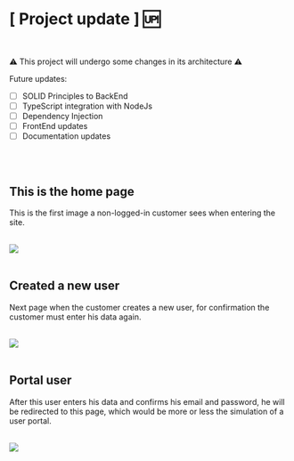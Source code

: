 <h1>[ Project update ] 🆙️</h1>

<br>

<p>
⚠️ This project will undergo some changes in its architecture ⚠️
</p>

Future updates:

- [ ] SOLID Principles to BackEnd <br>
- [ ] TypeScript integration with NodeJs <br>
- [ ] Dependency Injection <br>
- [ ] FrontEnd updates <br>
- [ ] Documentation updates

<br><br>

<h2> This is the home page </h2>
<p> This is the first image a non-logged-in customer sees when entering the site. </p>

<br>

<img src='./images-from-README/homePage.png'>

<br>

<br>

<h2> Created a new user </h2>
<p> Next page when the customer creates a new user, for confirmation the customer must enter his data again. </p>

<br>

<img src='./images-from-README/new_userEnter.png'>

<br>

<br>

<h2> Portal user </h2>
<p> After this user enters his data and confirms his email and password, he will be redirected to this page, which would be more or less the simulation of a user portal. </p>

<br>

<img src='./images-from-README/wellComeToPortalUser.png'>
